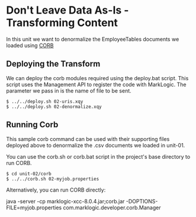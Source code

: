 # Don't Leave Data As-Is - Transforming Content

In this unit we want to denormalize the EmployeeTables documents we loaded using [CORB](http://developer.marklogic.com/code/corb)

## Deploying the Transform

We can deploy the corb modules required using the deploy.bat script. This script uses the Management API to register the code with MarkLogic. The parameter we pass in is the name of file to be sent. 

    $ ../../deploy.sh 02-uris.xqy
    $ ../../deploy.sh 02-denormalize.xqy

## Running Corb

This sample corb command can be used with their supporting files deployed above to denormalize the .csv documents we loaded in unit-01.

You can use the corb.sh or corb.bat script in the project's base directory to 
run CORB. 

    $ cd unit-02/corb
    $ ../../corb.sh 02-myjob.properties

Alternatively, you can run CORB directly: 

java -server -cp marklogic-xcc-8.0.4.jar;corb.jar -DOPTIONS-FILE=myjob.properties com.marklogic.developer.corb.Manager


